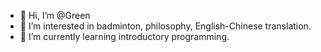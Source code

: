 - 👋 Hi, I’m @Green
- 👀 I’m interested in badminton, philosophy, English-Chinese translation.
- 🌱 I’m currently learning introductory programming.

<!---
czjgreen/czjgreen is a ✨ special ✨ repository because its `README.md` (this file) appears on your GitHub profile.
You can click the Preview link to take a look at your changes.
--->
